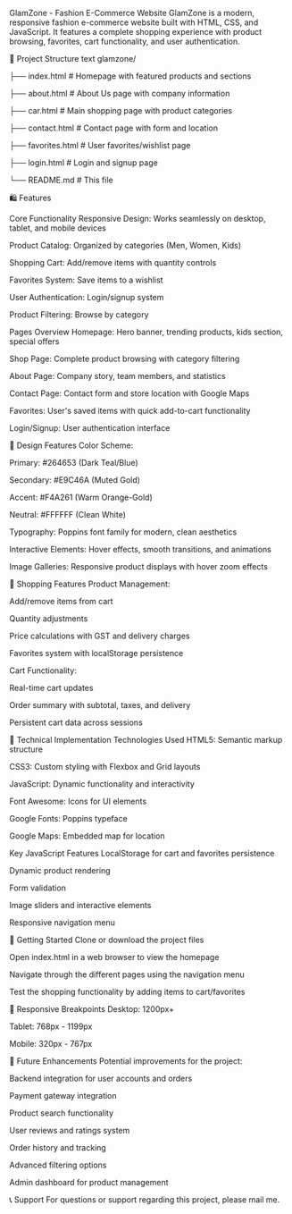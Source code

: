 GlamZone - Fashion E-Commerce Website
GlamZone is a modern, responsive fashion e-commerce website built with HTML, CSS, and JavaScript. It features a complete shopping experience with product browsing, favorites, cart functionality, and user authentication.

📁 Project Structure
text
glamzone/

├── index.html          # Homepage with featured products and sections

├── about.html          # About Us page with company information

├── car.html           # Main shopping page with product categories

├── contact.html       # Contact page with form and location

├── favorites.html     # User favorites/wishlist page

├── login.html         # Login and signup page

└── README.md          # This file

🛍️ Features

Core Functionality
Responsive Design: Works seamlessly on desktop, tablet, and mobile devices

Product Catalog: Organized by categories (Men, Women, Kids)

Shopping Cart: Add/remove items with quantity controls

Favorites System: Save items to a wishlist

User Authentication: Login/signup system

Product Filtering: Browse by category

Pages Overview
Homepage: Hero banner, trending products, kids section, special offers

Shop Page: Complete product browsing with category filtering

About Page: Company story, team members, and statistics

Contact Page: Contact form and store location with Google Maps

Favorites: User's saved items with quick add-to-cart functionality

Login/Signup: User authentication interface

🎨 Design Features
Color Scheme:

Primary: #264653 (Dark Teal/Blue)

Secondary: #E9C46A (Muted Gold)

Accent: #F4A261 (Warm Orange-Gold)

Neutral: #FFFFFF (Clean White)

Typography: Poppins font family for modern, clean aesthetics

Interactive Elements: Hover effects, smooth transitions, and animations

Image Galleries: Responsive product displays with hover zoom effects

🛒 Shopping Features
Product Management:

Add/remove items from cart

Quantity adjustments

Price calculations with GST and delivery charges

Favorites system with localStorage persistence

Cart Functionality:

Real-time cart updates

Order summary with subtotal, taxes, and delivery

Persistent cart data across sessions

🔧 Technical Implementation
Technologies Used
HTML5: Semantic markup structure

CSS3: Custom styling with Flexbox and Grid layouts

JavaScript: Dynamic functionality and interactivity

Font Awesome: Icons for UI elements

Google Fonts: Poppins typeface

Google Maps: Embedded map for location

Key JavaScript Features
LocalStorage for cart and favorites persistence

Dynamic product rendering

Form validation

Image sliders and interactive elements

Responsive navigation menu

🚀 Getting Started
Clone or download the project files

Open index.html in a web browser to view the homepage

Navigate through the different pages using the navigation menu

Test the shopping functionality by adding items to cart/favorites

📱 Responsive Breakpoints
Desktop: 1200px+

Tablet: 768px - 1199px

Mobile: 320px - 767px


🌟 Future Enhancements
Potential improvements for the project:

Backend integration for user accounts and orders

Payment gateway integration

Product search functionality

User reviews and ratings system

Order history and tracking

Advanced filtering options

Admin dashboard for product management

📞 Support
For questions or support regarding this project, please mail me.
